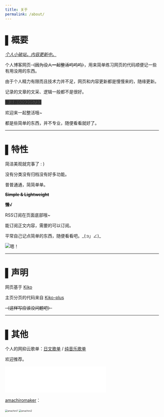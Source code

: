 ```yaml
---
title: 关于
permalink: /about/
---
```


# ▌概要

*<u>个人小破站，内容更新中。</u>* 

个人博客网页~~（因为没人一起整活呜呜呜）~~，用来简单练习网页的代码顺便记一些有用没用的东西。

由于个人精力有限而且技术力并不足，网页和内容更新都是慢慢来的，随缘更新。

记录的文章的文采、逻辑一般都不是很好。

<span style="background: #404040">整活群609205733</span>

欢迎来一起整活哦~

都是些简单的东西，并不专业，随便看看就好了。

------

# ▌特性

简洁美观就完事了 : )

没有分类没有归档没有好多功能。

普普通通，简简单单。

~~**Simple & Lightweight**~~

**懒√**

RSS订阅在页面底部哦~

能订阅正文内容，需要的可以订阅。

平常自己记点简单的东西，随便看看吧。‍\_(:з」∠)_

![嗯！](https://cdn.jsdelivr.net/gh/Melody-of-Oblivion/MoOpics@main/images/emoji/en.jpg)

------

# ▌声明

网页基于 [Kiko](https://github.com/gfjaru/Kiko)

主页分页的代码来自 [Kiko-plus](https://github.com/aweekj/Kiko-plus)

~~（这样写应该没问题吧）~~

------

# ▌其他

个人的网抑云歌单：[日文歌单](https://music.163.com/#/playlist?id=2094404414&userid=440561064) / [纯音乐歌单](https://music.163.com/#/playlist?id=2094396381&userid=440561064)

欢迎推荐。


<iframe frameborder="no" border="0" marginwidth="0" marginheight="0" width="330" height="86" src="//music.163.com/outchain/player?type=2&id=429460399&auto=0&height=66"></iframe>

[amachiromaker](https://picrew.me/image_maker/168503)：

<img src="https://share-cdn.picrew.me/shareImg/org/202102/168503_6a9CBp9e.png" alt="amachiro1" style="zoom:50%;" />

<img src="https://share-cdn.picrew.me/shareImg/org/202102/168503_PNDlEmvx.png" alt="amachiro2" style="zoom:50%;" />
